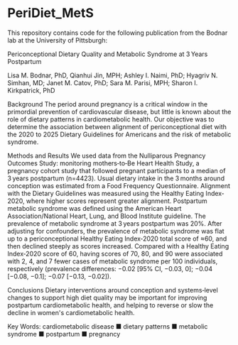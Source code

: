 # PeriDiet_MetS

This repository contains code for the following publication from the Bodnar lab at the University of Pittsburgh:

Periconceptional Dietary Quality and Metabolic Syndrome at 3 Years Postpartum

Lisa M. Bodnar, PhD, Qianhui Jin, MPH; Ashley I. Naimi, PhD; Hyagriv N. Simhan, MD; Janet M. Catov, PhD; Sara M. Parisi, MPH; Sharon I. Kirkpatrick, PhD

Background
The period around pregnancy is a critical window in the primordial prevention of cardiovascular disease, but little is known about the role of dietary patterns in cardiometabolic health. Our objective was to determine the association between alignment of periconceptional diet with the 2020 to 2025 Dietary Guidelines for Americans and the risk of metabolic syndrome.

Methods and Results
We used data from the Nulliparous Pregnancy Outcomes Study: monitoring mothers‐to‐Be Heart Health Study, a pregnancy cohort study that followed pregnant participants to a median of 3 years postpartum (n=4423). Usual dietary intake in the 3 months around conception was estimated from a Food Frequency Questionnaire. Alignment with the Dietary Guidelines was measured using the Healthy Eating Index‐2020, where higher scores represent greater alignment. Postpartum metabolic syndrome was defined using the American Heart Association/National Heart, Lung, and Blood Institute guideline. The prevalence of metabolic syndrome at 3 years postpartum was 20%. After adjusting for confounders, the prevalence of metabolic syndrome was flat up to a periconceptional Healthy Eating Index‐2020 total score of ≈60, and then declined steeply as scores increased. Compared with a Healthy Eating Index‐2020 score of 60, having scores of 70, 80, and 90 were associated with 2, 4, and 7 fewer cases of metabolic syndrome per 100 individuals, respectively (prevalence differences: −0.02 [95% CI, −0.03, 0]; −0.04 [−0.08, −0.1]; −0.07 [−0.13, −0.02]).

Conclusions
Dietary interventions around conception and systems‐level changes to support high diet quality may be important for improving postpartum cardiometabolic health, and helping to reverse or slow the decline in women's cardiometabolic health.

Key Words: cardiometabolic disease ■ dietary patterns ■ metabolic syndrome ■ postpartum ■ pregnancy

